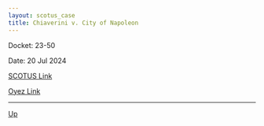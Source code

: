 ```yaml
---
layout: scotus_case
title: Chiaverini v. City of Napoleon
---
```


Docket: 23-50

Date: 20 Jul 2024

[SCOTUS Link](https://www.supremecourt.gov/opinions/23pdf/602us1r40_f20g.pdf)

[Oyez Link](https://www.oyez.org/cases/2024/23-50)

---

[Up](./README.md)